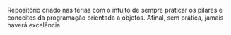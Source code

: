Repositório criado nas férias com o intuito de sempre praticar os pilares e conceitos da programação orientada a objetos. Afinal, sem prática, jamais haverá excelência.
